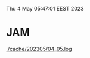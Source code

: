 Thu  4 May 05:47:01 EEST 2023
# JAM
<a href='./cache/202305/04_05.log'>./cache/202305/04_05.log</a>
